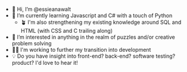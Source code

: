 - 👋 Hi, I’m @essieanawalt
- 🌱 I’m currently learning Javascript and C# with a touch of Python
  - 🪴 I'm also strengthening my existing knowledge around SQL and HTML (with CSS and C trailing along)
- 👀 I’m interested in anything in the realm of puzzles and/or creative problem solving
- 🤞🏻 I'm working to further my transition into development
- 💡 Do you have insight into front-end? back-end? software testing? product? I'd love to hear it!

<!---
essieanawalt/essieanawalt is a ✨ special ✨ repository because its `README.md` (this file) appears on your GitHub profile.
You can click the Preview link to take a look at your changes.
--->
